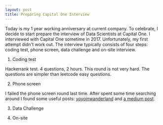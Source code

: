 ```yaml
---
layout: post
title: Preparing Capital One Interview
---
```


Today is my 1 year working anniversary at current company. To celebrate, I decide to start prepare the interview of Data Scientists at Capital One. I interviewed with Capital One sometime in 2017. Unfortunately, my first attempt didn't work out. The interview typically consists of four steps: coding test, phone screen, data challenge and on-site interview. 

1. Coding test

Hackerrank test. 4 questions, 2 hours. This round is not very hard. The questions are simpler than leetcode easy questions. 


2. Phone screen

I failed the phone screen round last time. After spent some time searching around I found some useful posts: [yoyoinwanderland](https://yoyoinwanderland.github.io/Interview-Capital-One/) and [a medium post](https://medium.com/acing-ai/capital-one-data-science-interview-questions-b6263d8a3af6).

3. Data Challenge


4. On-site
